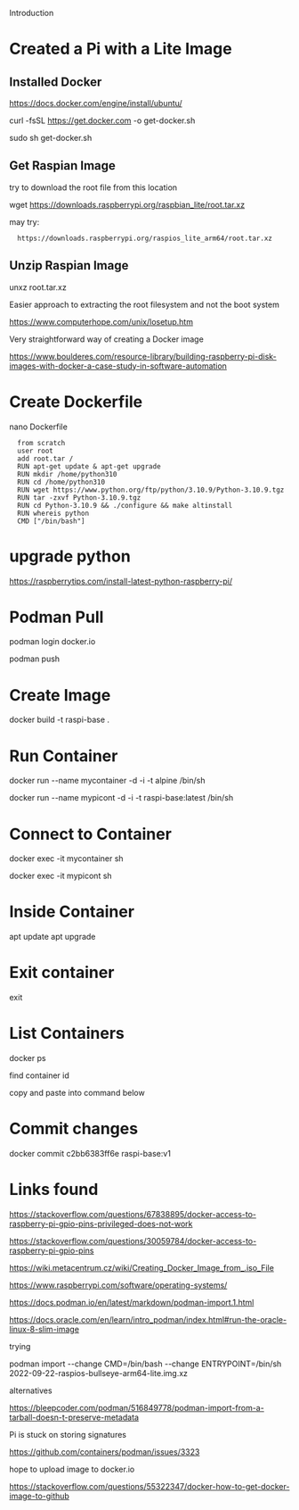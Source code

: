 Introduction

# Created a Pi with a Lite Image

## Installed Docker

https://docs.docker.com/engine/install/ubuntu/

curl -fsSL https://get.docker.com -o get-docker.sh

sudo sh get-docker.sh

## Get Raspian Image

try to download the root file from this location

wget https://downloads.raspberrypi.org/raspbian_lite/root.tar.xz

may try:

      https://downloads.raspberrypi.org/raspios_lite_arm64/root.tar.xz

## Unzip Raspian Image

unxz root.tar.xz


Easier approach to extracting the root filesystem and not the boot system

https://www.computerhope.com/unix/losetup.htm

Very straightforward way of creating a Docker image

https://www.boulderes.com/resource-library/building-raspberry-pi-disk-images-with-docker-a-case-study-in-software-automation

# Create Dockerfile

nano Dockerfile

      from scratch
      user root
      add root.tar /
      RUN apt-get update & apt-get upgrade
      RUN mkdir /home/python310
      RUN cd /home/python310
      RUN wget https://www.python.org/ftp/python/3.10.9/Python-3.10.9.tgz
      RUN tar -zxvf Python-3.10.9.tgz
      RUN cd Python-3.10.9 && ./configure && make altinstall
      RUN whereis python
      CMD ["/bin/bash"]

##

# upgrade python

https://raspberrytips.com/install-latest-python-raspberry-pi/


# Podman Pull

podman login docker.io

podman push


# Create Image

docker build -t raspi-base .

# Run Container

docker run --name mycontainer -d -i -t alpine /bin/sh

docker run --name mypicont -d -i -t raspi-base:latest /bin/sh

# Connect to Container

docker exec -it mycontainer sh

docker exec -it mypicont sh


# Inside Container

apt update
apt upgrade

# Exit container

exit

# List Containers

docker ps

find container id

copy and paste into command below

# Commit changes

docker commit c2bb6383ff6e raspi-base:v1

# Links found

https://stackoverflow.com/questions/67838895/docker-access-to-raspberry-pi-gpio-pins-privileged-does-not-work

https://stackoverflow.com/questions/30059784/docker-access-to-raspberry-pi-gpio-pins

https://wiki.metacentrum.cz/wiki/Creating_Docker_Image_from_.iso_File

https://www.raspberrypi.com/software/operating-systems/

https://docs.podman.io/en/latest/markdown/podman-import.1.html

https://docs.oracle.com/en/learn/intro_podman/index.html#run-the-oracle-linux-8-slim-image

trying

podman import --change CMD=/bin/bash --change ENTRYPOINT=/bin/sh 2022-09-22-raspios-bullseye-arm64-lite.img.xz

alternatives

https://bleepcoder.com/podman/516849778/podman-import-from-a-tarball-doesn-t-preserve-metadata


Pi is stuck on storing signatures

https://github.com/containers/podman/issues/3323

hope to upload image to docker.io

https://stackoverflow.com/questions/55322347/docker-how-to-get-docker-image-to-github
